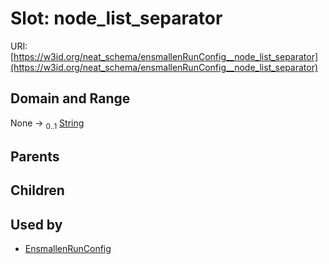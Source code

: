 
# Slot: node_list_separator




URI: [https://w3id.org/neat_schema/ensmallenRunConfig__node_list_separator](https://w3id.org/neat_schema/ensmallenRunConfig__node_list_separator)


## Domain and Range

None &#8594;  <sub>0..1</sub> [String](types/String.md)

## Parents


## Children


## Used by

 * [EnsmallenRunConfig](EnsmallenRunConfig.md)
